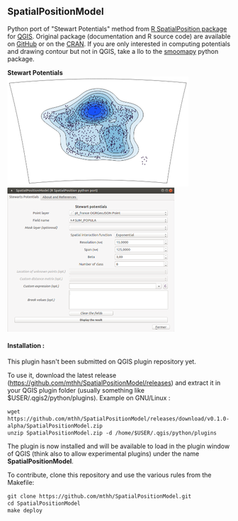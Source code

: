SpatialPositionModel
--------------------

Python port of "Stewart Potentials" method from [R SpatialPosition package](https://github.com/Groupe-ElementR/SpatialPosition) for [QGIS](http://qgis.org).
Original package (documentation and R source code) are available on [GitHub](https://github.com/Groupe-ElementR/SpatialPosition) or on the [CRAN](https://cran.r-project.org/web/packages/SpatialPosition/).
If you are only interested in computing potentials and drawing contour but not in QGIS, take a llo to the [smoomapy](https://pypi.python.org/pypi/smoomapy/) python package.

**Stewart Potentials**  
<img src="misc/stewart_screenshot.png" width="408.5" height="248.5">
<img src="misc/stewart_screenshot_menu.png" width="376.5" height="325">

#### Installation :
This plugin hasn't been submitted on QGIS plugin repository yet.

To use it, download the latest release (https://github.com/mthh/SpatialPositionModel/releases) and extract it in your QGIS plugin folder (usually something like $USER/.qgis2/python/plugins).
Example on GNU/Linux :
```
wget https://github.com/mthh/SpatialPositionModel/releases/download/v0.1.0-alpha/SpatialPositionModel.zip
unzip SpatialPositionModel.zip -d /home/$USER/.qgis/python/plugins
```

The plugin is now installed and will be available to load in the plugin window of QGIS (think also to allow experimental plugins) under the name **SpatialPositionModel**.


To contribute, clone this repository and use the various rules from the Makefile:

```
git clone https://github.com/mthh/SpatialPositionModel.git
cd SpatialPositionModel
make deploy 
```

